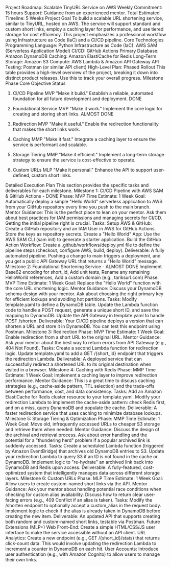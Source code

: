 Project Roadmap: Scalable TinyURL Service on AWS
Weekly Commitment: 15 hours
Support: Guidance from an experienced mentor.
Total Estimated Timeline: 5 Weeks
Project Goal
To build a scalable URL shortening service, similar to TinyURL, hosted on AWS. The service will support standard and custom short links, employ a caching layer for performance, and use tiered storage for cost efficiency. This project emphasizes a professional workflow using Infrastructure as Code (IaC) and a CI/CD pipeline.
Core Technologies
Programming Language: Python
Infrastructure as Code (IaC): AWS SAM (Serverless Application Model)
CI/CD: GitHub Actions
Primary Database: Amazon DynamoDB
Caching: Amazon ElastiCache for Redis
Long-Term Storage: Amazon S3
Compute: AWS Lambda & Amazon API Gateway
API Testing: Postman (or similar API client)
High-Level Plan: Phased Rollout
This table provides a high-level overview of the project, breaking it down into distinct product releases. Use this to track your overall progress.
Milestone
Phase
Core Objective
Status
1. CI/CD Pipeline
MVP
"Make it build." Establish a reliable, automated foundation for all future development and deployment.
DONE


2. Foundational Service
MVP
"Make it work." Implement the core logic for creating and storing short links.
ALMOST DONE
3. Redirection
MVP
"Make it useful." Enable the redirection functionality that makes the short links work.


4. Caching
MMP
"Make it fast." Integrate a caching layer to ensure the service is performant and scalable.


5. Storage Tiering
MMP
"Make it efficient." Implement a long-term storage strategy to ensure the service is cost-effective to operate.


6. Custom URLs
MLP
"Make it personal." Enhance the API to support user-defined, custom short links.



Detailed Execution Plan
This section provides the specific tasks and deliverables for each milestone.
Milestone 1: CI/CD Pipeline with AWS SAM & GitHub Actions - DONE
Phase: MVP
Time Estimate: 1 Week
Goal: Automatically deploy a simple "Hello World" serverless application to AWS from your GitHub repository every time you push to the main branch.
Mentor Guidance: This is the perfect place to lean on your mentor. Ask them about best practices for IAM permissions and managing secrets for CI/CD. Getting the initial pipeline right is crucial.
Tasks:
Setup AWS & GitHub: Create a GitHub repository and an IAM User in AWS for GitHub Actions. Store the keys as repository secrets.
Create a "Hello World" App: Use the AWS SAM CLI (sam init) to generate a starter application.
Build the GitHub Action Workflow: Create a .github/workflows/deploy.yml file to define the pipeline steps (checkout, configure AWS, build, deploy).
Deliverable: A fully automated pipeline. Pushing a change to main triggers a deployment, and you get a public API Gateway URL that returns a "Hello World" message.
Milestone 2: Foundational Shortening Service - ALMOST DONE
Implement Base62 encoding for short_id, Add unit tests, Rename any remaining HelloWorld references, Add a custom domain (e.g., tariksurl.com) 
Phase: MVP
Time Estimate: 1 Week
Goal: Replace the "Hello World" function with the core URL shortening logic.
Mentor Guidance: Discuss your DynamoDB schema design with your mentor. Ask about choosing the right primary key for efficient lookups and avoiding hot partitions.
Tasks:
Modify template.yaml to define a DynamoDB table.
Update the Lambda function code to handle a POST request, generate a unique short ID, and save the mapping to DynamoDB.
Update the API Gateway in template.yaml to handle POST /shorten.
 Deliverable: Your CI/CD pipeline deploys a version that can shorten a URL and store it in DynamoDB. You can test this endpoint using Postman.
Milestone 3: Redirection
Phase: MVP
Time Estimate: 1 Week
Goal: Enable redirection from a short URL to the original URL.
Mentor Guidance: Ask your mentor about the best way to return errors from API Gateway (e.g., 404 Not Found).
Tasks:
Create a second Lambda function for redirection logic.
Update template.yaml to add a GET /{short_id} endpoint that triggers the redirection Lambda.
 Deliverable: A deployed service that can successfully redirect a shortened URL to its original destination when visited in a browser.
Milestone 4: Caching with Redis
Phase: MMP
Time Estimate: 1 Week
Goal: Implement a caching layer to improve redirection performance.
Mentor Guidance: This is a great time to discuss caching strategies (e.g., cache-aside pattern, TTL selection) and the trade-offs between performance, cost, and data consistency.
Tasks:
Add an Amazon ElastiCache for Redis cluster resource to your template.yaml.
Modify your redirection Lambda to implement the cache-aside pattern: check Redis first, and on a miss, query DynamoDB and populate the cache.
 Deliverable: A faster redirection service that uses caching to minimize database lookups.
Milestone 5: Storage Tiering & Optimization
Phase: MMP
Time Estimate: 1 Week
Goal: Move old, infrequently accessed URLs to cheaper S3 storage and retrieve them when needed.
Mentor Guidance: Discuss the design of the archival and retrieval process. Ask about error handling and the potential for a "thundering herd" problem if a popular archived link is suddenly accessed.
Tasks:
Create a scheduled Lambda function (triggered by Amazon EventBridge) that archives old DynamoDB entries to S3.
Update your redirection Lambda to query S3 if an ID is not found in the cache or DynamoDB.
Implement logic to "re-hydrate" an archived link back into DynamoDB and Redis upon access.
 Deliverable: A fully-featured, cost-optimized system that intelligently manages data across different storage layers.
Milestone 6: Custom URLs
Phase: MLP
Time Estimate: 1 Week
Goal: Allow users to create custom-named short links via the API.
Mentor Guidance: Ask your mentor about handling potential race conditions when checking for custom alias availability. Discuss how to return clear user-facing errors (e.g., 409 Conflict if an alias is taken).
Tasks:
Modify the /shorten endpoint to optionally accept a custom_alias in the request body.
Implement logic to check if the alias is already taken in DynamoDB before creating the new item.
 Deliverable: An updated API that supports creating both random and custom-named short links, testable via Postman.
Future Extensions (MLP+)
Web Front-End: Create a simple HTML/CSS/JS user interface to make the service accessible without an API client.
URL Analytics: Create a new endpoint (e.g., GET /{short_id}/stats) that returns click-count data. This would involve updating the redirection Lambda to increment a counter in DynamoDB on each hit.
User Accounts: Introduce user authentication (e.g., with Amazon Cognito) to allow users to manage their own links.
